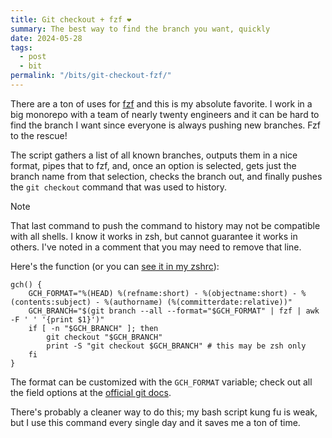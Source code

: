 ```yaml
---
title: Git checkout + fzf ❤️
summary: The best way to find the branch you want, quickly
date: 2024-05-28
tags:
  - post
  - bit
permalink: "/bits/git-checkout-fzf/"
---
```


There are a ton of uses for [fzf](https://github.com/junegunn/fzf) and this is my absolute favorite. I work in a big monorepo with a team of nearly twenty engineers and it can be hard to find the branch I want since everyone is always pushing new branches. Fzf to the rescue!

<script src="https://asciinema.org/a/uMWwQT5Gk901b8bnQcnJqrFX5.js" id="asciicast-uMWwQT5Gk901b8bnQcnJqrFX5" async="true"></script>

The script gathers a list of all known branches, outputs them in a nice format, pipes that to fzf, and, once an option is selected, gets just the branch name from that selection, checks the branch out, and finally pushes the `git checkout` command that was used to history.

> [!NOTE]
> That last command to push the command to history may not be compatible with all shells. I know it works in zsh, but cannot guarantee it works in others. I've noted in a comment that you may need to remove that line.

Here's the function (or you can [see it in my zshrc](https://github.com/nathonius/dotfiles/blob/03e62024f37ce8a41dc98d02efbe3ba055103427/.zshrc#L66)):

```shell
gch() {
    GCH_FORMAT="%(HEAD) %(refname:short) - %(objectname:short) - %(contents:subject) - %(authorname) (%(committerdate:relative))"
    GCH_BRANCH="$(git branch --all --format="$GCH_FORMAT" | fzf | awk -F ' ' '{print $1}')"
    if [ -n "$GCH_BRANCH" ]; then
        git checkout "$GCH_BRANCH"
        print -S "git checkout $GCH_BRANCH" # this may be zsh only
    fi
}
```

The format can be customized with the `GCH_FORMAT` variable; check out all the field options at the [official git docs](https://git-scm.com/docs/git-for-each-ref#_field_names).

There's probably a cleaner way to do this; my bash script kung fu is weak, but I use this command every single day and it saves me a ton of time.